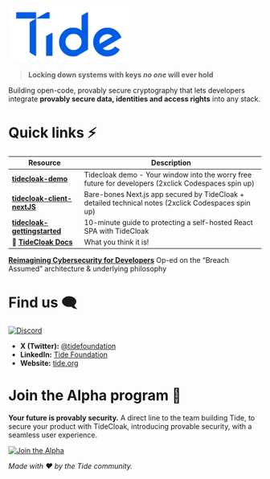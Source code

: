<div>
  <img src="./TideLogo-Wordmark-Blue.png" alt="Tide logo" width="240"/>
</div>

> **Locking down systems with keys *no one* will ever hold**

Building open-code, provably secure cryptography that lets developers integrate **provably secure data, identities and access rights** into any stack.


# Quick links ⚡️

| Resource | Description |
|---|---|
| **[tidecloak-demo](https://github.com/tide-foundation/tidecloak-demo)** | Tidecloak demo - Your window into the worry free future for developers (2xclick Codespaces spin up) |
| **[tidecloak-client-nextJS](https://github.com/tide-foundation/tidecloak-client-nextJS)** | Bare-bones Next.js app secured by TideCloak + detailed technical notes (2xclick Codespaces spin up) |
| **[tidecloak-gettingstarted](https://github.com/tide-foundation/tidecloak-gettingstarted)** | 10-minute guide to protecting a self-hosted React SPA with TideCloak |
| 📰 **[TideCloak Docs](https://docs.tidecloak.com/docs/intro)** | What you think it is! |

**[Reimagining Cybersecurity for Developers](https://tide.org/blog/rethinking-cybersecurity-for-developers)** Op-ed on the “Breach Assumed” architecture & underlying philosophy

# Find us 🗨️

[![Discord](https://img.shields.io/discord/968760660659953714?label=Discord&logo=discord)](https://discord.gg/XBMd9ny2q5)

- **X (Twitter):** [@tidefoundation](https://twitter.com/tidefoundation)
- **LinkedIn:** [Tide Foundation](https://www.linkedin.com/company/tide-foundation/)
- **Website:** [tide.org](https://tide.org)


# Join the Alpha program 🚀

**Your future is provably security.**
A direct line to the team building Tide, to secure your product with TideCloak, introducing provable security, with a seamless user experience.

[![Join the Alpha](https://img.shields.io/badge/Join_the_Alpha-0A81C4?style=for-the-badge&logo=apachespark&logoColor=white)](https://tide.org/alpha)


*Made with ❤️ by the Tide community.*
